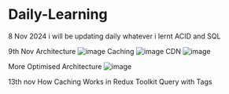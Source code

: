 # Daily-Learning
8 Nov 2024 i will be updating daily whatever i lernt 
ACID and SQL

9th Nov
Architecture
![image](https://github.com/user-attachments/assets/d3642a2d-b6a6-4479-958e-717fb97fab44)
Caching
![image](https://github.com/user-attachments/assets/f9f57f1e-cdfe-4453-99df-ca619f8f0a74)
CDN
![image](https://github.com/user-attachments/assets/365d4762-2cea-4bb8-bf34-f533ab3ea4be)

More Optimised Architecture
![image](https://github.com/user-attachments/assets/b3ed74ad-808a-4804-95e5-7704b44f5424)

13th nov
How Caching Works in Redux Toolkit Query with Tags

